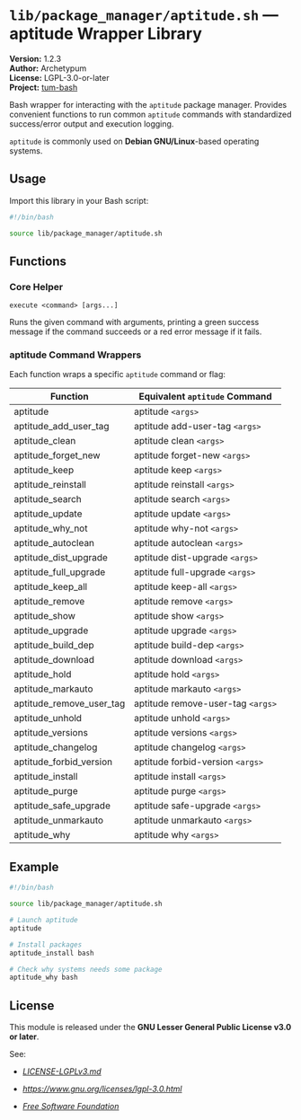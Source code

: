 # `lib/package_manager/aptitude.sh` — aptitude Wrapper Library

**Version:** 1.2.3  
**Author:** Archetypum  
**License:** LGPL-3.0-or-later  
**Project:** [tum-bash](https://github.com/Archetypum/tum-bash.git)

Bash wrapper for interacting with the `aptitude` package manager. Provides convenient functions to run common `aptitude` commands with standardized success/error output and execution logging.

`aptitude` is commonly used on **Debian GNU/Linux**-based operating systems.

## Usage

Import this library in your Bash script:

```bash
#!/bin/bash

source lib/package_manager/aptitude.sh
```

## Functions

### Core Helper

`execute <command> [args...]`

Runs the given command with arguments, printing a green success message if the command succeeds or a red error message if it fails.

### aptitude Command Wrappers

Each function wraps a specific `aptitude` command or flag:

| **Function**             | **Equivalent `aptitude` Command** |
|--------------------------|-----------------------------------|
| aptitude                 | aptitude `<args>`                 |
| aptitude_add_user_tag    | aptitude add-user-tag `<args>`    |
| aptitude_clean           | aptitude clean `<args>`           |
| aptitude_forget_new      | aptitude forget-new `<args>`      |
| aptitude_keep            | aptitude keep `<args>`            |
| aptitude_reinstall       | aptitude reinstall `<args>`       |
| aptitude_search          | aptitude search `<args>`          |
| aptitude_update          | aptitude update `<args>`          |
| aptitude_why_not         | aptitude why-not `<args>`         |
| aptitude_autoclean       | aptitude autoclean `<args>`       |
| aptitude_dist_upgrade    | aptitude dist-upgrade `<args>`    |
| aptitude_full_upgrade    | aptitude full-upgrade `<args>`    |
| aptitude_keep_all        | aptitude keep-all `<args>`        |
| aptitude_remove          | aptitude remove `<args>`          |
| aptitude_show            | aptitude show `<args>`            |
| aptitude_upgrade         | aptitude upgrade `<args>`         |
| aptitude_build_dep       | aptitude build-dep `<args>`       |
| aptitude_download        | aptitude download `<args>`        |
| aptitude_hold            | aptitude hold `<args>`            |
| aptitude_markauto        | aptitude markauto `<args>`        |
| aptitude_remove_user_tag | aptitude remove-user-tag `<args>` |
| aptitude_unhold          | aptitude unhold `<args>`          |
| aptitude_versions        | aptitude versions `<args>`        |
| aptitude_changelog       | aptitude changelog `<args>`       |
| aptitude_forbid_version  | aptitude forbid-version `<args>`  |
| aptitude_install         | aptitude install `<args>`         |
| aptitude_purge           | aptitude purge `<args>`           |
| aptitude_safe_upgrade    | aptitude safe-upgrade `<args>`    |
| aptitude_unmarkauto      | aptitude unmarkauto `<args>`      |
| aptitude_why             | aptitude why `<args>`             |

## Example

```bash
#!/bin/bash

source lib/package_manager/aptitude.sh

# Launch aptitude
aptitude

# Install packages
aptitude_install bash

# Check why systems needs some package
aptitude_why bash
```

## License

This module is released under the **GNU Lesser General Public License v3.0 or later**.

See:

- [_LICENSE-LGPLv3.md_](https://github.com/Archetypum/tum-bash/blob/master/LICENSE-LGPLv3.md)

- _https://www.gnu.org/licenses/lgpl-3.0.html_

- [_Free Software Foundation_](https://www.fsf.org/)
